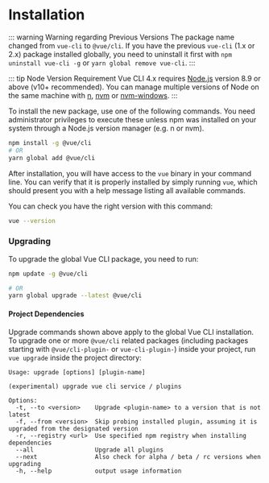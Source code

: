 # Installation

::: warning Warning regarding Previous Versions
The package name changed from `vue-cli` to `@vue/cli`.
If you have the previous `vue-cli` (1.x or 2.x) package installed globally, you need to uninstall it first with `npm uninstall vue-cli -g` or `yarn global remove vue-cli`.
:::

::: tip Node Version Requirement
Vue CLI 4.x requires [Node.js](https://nodejs.org/) version 8.9 or above (v10+ recommended). You can manage multiple versions of Node on the same machine with [n](https://github.com/tj/n), [nvm](https://github.com/creationix/nvm) or [nvm-windows](https://github.com/coreybutler/nvm-windows).
:::

To install the new package, use one of the following commands. You need administrator privileges to execute these unless npm was installed on your system through a Node.js version manager (e.g. n or nvm).

```bash
npm install -g @vue/cli
# OR
yarn global add @vue/cli
```

After installation, you will have access to the `vue` binary in your command line. You can verify that it is properly installed by simply running `vue`, which should present you with a help message listing all available commands.

You can check you have the right version with this command:

```bash
vue --version
```

### Upgrading

To upgrade the global Vue CLI package, you need to run:

```bash
npm update -g @vue/cli

# OR
yarn global upgrade --latest @vue/cli
```

#### Project Dependencies

Upgrade commands shown above apply to the global Vue CLI installation. To upgrade one or more `@vue/cli` related packages (including packages starting with `@vue/cli-plugin-` or `vue-cli-plugin-`) inside your project, run `vue upgrade` inside the project directory:

```
Usage: upgrade [options] [plugin-name]

(experimental) upgrade vue cli service / plugins

Options:
  -t, --to <version>    Upgrade <plugin-name> to a version that is not latest
  -f, --from <version>  Skip probing installed plugin, assuming it is upgraded from the designated version
  -r, --registry <url>  Use specified npm registry when installing dependencies
  --all                 Upgrade all plugins
  --next                Also check for alpha / beta / rc versions when upgrading
  -h, --help            output usage information
```
